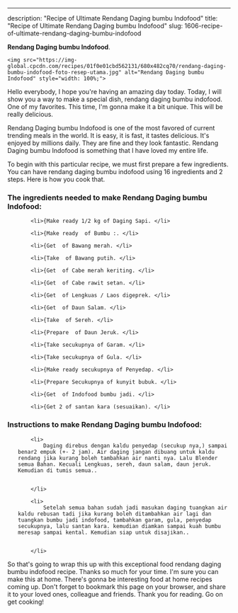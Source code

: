 ---
description: "Recipe of Ultimate Rendang Daging bumbu Indofood"
title: "Recipe of Ultimate Rendang Daging bumbu Indofood"
slug: 1606-recipe-of-ultimate-rendang-daging-bumbu-indofood

<p>
	<strong>Rendang Daging bumbu Indofood</strong>. 
	
</p>
<p>
	
	<img src="https://img-global.cpcdn.com/recipes/01f0e01cbd562131/680x482cq70/rendang-daging-bumbu-indofood-foto-resep-utama.jpg" alt="Rendang Daging bumbu Indofood" style="width: 100%;">
	
	
</p>
<p>
	Hello everybody, I hope you're having an amazing day today. Today, I will show you a way to make a special dish, rendang daging bumbu indofood. One of my favorites. This time, I'm gonna make it a bit unique. This will be really delicious.
</p>
	
<p>
	
</p>
<p>
	Rendang Daging bumbu Indofood is one of the most favored of current trending meals in the world. It is easy, it is fast, it tastes delicious. It's enjoyed by millions daily. They are fine and they look fantastic. Rendang Daging bumbu Indofood is something that I have loved my entire life.
</p>

<p>
To begin with this particular recipe, we must first prepare a few ingredients. You can have rendang daging bumbu indofood using 16 ingredients and 2 steps. Here is how you cook that.
</p>

<h3>The ingredients needed to make Rendang Daging bumbu Indofood:</h3>

<ol>
	
		<li>{Make ready 1/2 kg of Daging Sapi. </li>
	
		<li>{Make ready  of Bumbu :. </li>
	
		<li>{Get  of Bawang merah. </li>
	
		<li>{Take  of Bawang putih. </li>
	
		<li>{Get  of Cabe merah keriting. </li>
	
		<li>{Get  of Cabe rawit setan. </li>
	
		<li>{Get  of Lengkuas / Laos digeprek. </li>
	
		<li>{Get  of Daun Salam. </li>
	
		<li>{Take  of Sereh. </li>
	
		<li>{Prepare  of Daun Jeruk. </li>
	
		<li>{Take secukupnya of Garam. </li>
	
		<li>{Take secukupnya of Gula. </li>
	
		<li>{Make ready secukupnya of Penyedap. </li>
	
		<li>{Prepare Secukupnya of kunyit bubuk. </li>
	
		<li>{Get  of Indofood bumbu jadi. </li>
	
		<li>{Get 2 of santan kara (sesuaikan). </li>
	
</ol>
<p>
	
</p>

<h3>Instructions to make Rendang Daging bumbu Indofood:</h3>

<ol>
	
		<li>
			Daging direbus dengan kaldu penyedap (secukup nya,) sampai benar2 empuk (+- 2 jam). Air daging jangan dibuang untuk kaldu rendang jika kurang boleh tambahkan air nanti nya. Lalu Blender semua Bahan. Kecuali Lengkuas, sereh, daun salam, daun jeruk. Kemudian di tumis semua..
			
			
		</li>
	
		<li>
			Setelah semua bahan sudah jadi masukan daging tuangkan air kaldu rebusan tadi jika kurang boleh ditambahkan air lagi dan tuangkan bumbu jadi indofood, tambahkan garam, gula, penyedap secukupnya, lalu santan kara. kemudian diamkan sampai kuah bumbu meresap sampai kental. Kemudian siap untuk disajikan..
			
			
		</li>
	
</ol>

<p>
	
</p>

<p>
	So that's going to wrap this up with this exceptional food rendang daging bumbu indofood recipe. Thanks so much for your time. I'm sure you can make this at home. There's gonna be interesting food at home recipes coming up. Don't forget to bookmark this page on your browser, and share it to your loved ones, colleague and friends. Thank you for reading. Go on get cooking!
</p>
